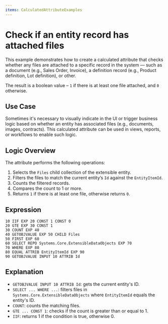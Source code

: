 ```yaml
---
items: CalculatedAttributeExamples
---
```


# Check if an entity record has attached files

This example demonstrates how to create a calculated attribute that checks whether any files are attached to a specific record in the system — such as a document (e.g., Sales Order, Invoice), a definition record (e.g., Product definition, Lot definition), or other.

The result is a boolean value – `1` if there is at least one file attached, and `0` otherwise.

## Use Case

Sometimes it's necessary to visually indicate in the UI or trigger business logic based on whether an entity has associated files (e.g., documents, images, contracts). This calculated attribute can be used in views, reports, or workflows to enable such logic.

## Logic Overview

The attribute performs the following operations:

1. Selects the `Files` child collection of the extensible entity.
2. Filters the files to match the current entity’s `Id` against the `EntityItemId`.
3. Counts the filtered records.
4. Compares the count to 1 or more.
5. Returns `1` if there is at least one file, otherwise returns `0`.

## Expression

```
10 IIF EXP 20 CONST 1 CONST 0
20 GTE EXP 30 CONST 1
30 COUNT EXP 40
40 GETOBJVALUE EXP 50 CHILD Files
50 FIRST EXP 60
60 SELECT REPO Systems.Core.ExtensibleDataObjects EXP 70
70 WHERE EXP 80
80 EQUAL ATTRIB EntityItemId EXP 90
90 GETOBJVALUE INPUT 10 ATTRIB Id

```

## Explanation

- `GETOBJVALUE INPUT 10 ATTRIB Id`: gets the current entity's ID.
- `SELECT ... WHERE ...`: filters files in `Systems.Core.ExtensibleDataObjects` where `EntityItemId` equals the entity's ID.
- `COUNT`: counts the matching files.
- `GTE ... CONST 1`: checks if the count is greater than or equal to 1.
- `IIF`: returns 1 if the condition is true, otherwise 0.

